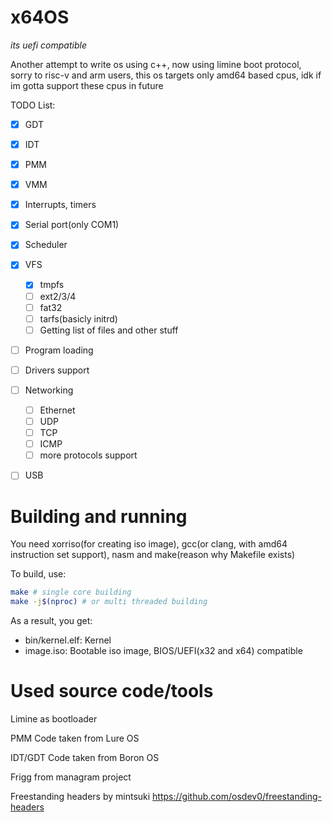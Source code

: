 # x64OS

*its uefi compatible*

Another attempt to write os using c++, now using limine boot protocol, sorry to risc-v and arm users, this os targets only amd64 based cpus, idk if im gotta support these cpus in future

TODO List:
 - [x] GDT
 - [x] IDT
 - [x] PMM
 - [x] VMM
 - [x] Interrupts, timers
 - [x] Serial port(only COM1)
 - [x] Scheduler
 - [X] VFS
    - [X] tmpfs
    - [ ] ext2/3/4
    - [ ] fat32
    - [ ] tarfs(basicly initrd)
    - [ ] Getting list of files and other stuff
 - [ ] Program loading
 - [ ] Drivers support
 - [ ] Networking
    - [ ] Ethernet
    - [ ] UDP
    - [ ] TCP
    - [ ] ICMP
    - [ ] more protocols support
 - [ ] USB


# Building and running
You need xorriso(for creating iso image), gcc(or clang, with amd64 instruction set support), nasm and make(reason why Makefile exists) 

To build, use:
```sh
make # single core building
make -j$(nproc) # or multi threaded building
```

As a result, you get:
   - bin/kernel.elf: Kernel
   - image.iso: Bootable iso image, BIOS/UEFI(x32 and x64) compatible

# Used source code/tools
Limine as bootloader

PMM Code taken from Lure OS

IDT/GDT Code taken from Boron OS

Frigg from managram project

Freestanding headers by mintsuki https://github.com/osdev0/freestanding-headers